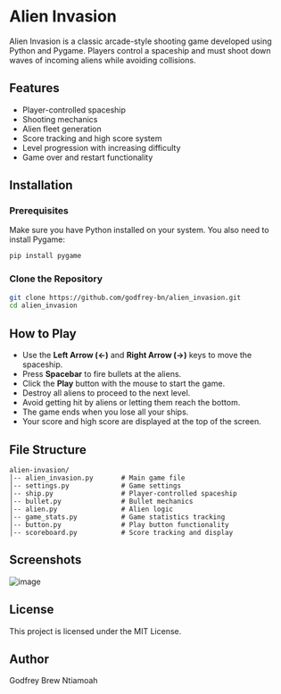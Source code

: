 # Alien Invasion

Alien Invasion is a classic arcade-style shooting game developed using Python and Pygame. Players control a spaceship and must shoot down waves of incoming aliens while avoiding collisions.

## Features
- Player-controlled spaceship
- Shooting mechanics
- Alien fleet generation
- Score tracking and high score system
- Level progression with increasing difficulty
- Game over and restart functionality

## Installation

### Prerequisites
Make sure you have Python installed on your system. You also need to install Pygame:

```sh
pip install pygame
```

### Clone the Repository

```sh
git clone https://github.com/godfrey-bn/alien_invasion.git
cd alien_invasion
```

## How to Play
- Use the **Left Arrow (←)** and **Right Arrow (→)** keys to move the spaceship.
- Press **Spacebar** to fire bullets at the aliens.
- Click the **Play** button with the mouse to start the game.
- Destroy all aliens to proceed to the next level.
- Avoid getting hit by aliens or letting them reach the bottom.
- The game ends when you lose all your ships.
- Your score and high score are displayed at the top of the screen.

## File Structure
```
alien-invasion/
│-- alien_invasion.py       # Main game file
│-- settings.py             # Game settings
│-- ship.py                 # Player-controlled spaceship
│-- bullet.py               # Bullet mechanics
│-- alien.py                # Alien logic
│-- game_stats.py           # Game statistics tracking
│-- button.py               # Play button functionality
│-- scoreboard.py           # Score tracking and display
```

## Screenshots
![image](https://github.com/user-attachments/assets/4c448df6-8f1f-460f-b98e-ac0123b562e3)


## License
This project is licensed under the MIT License.

## Author
Godfrey Brew Ntiamoah

